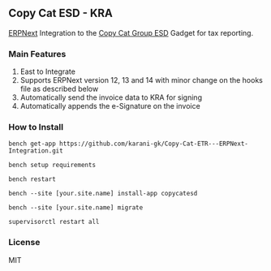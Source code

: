## Copy Cat ESD - KRA

[ERPNext](https://erpnext.com) Integration to the [Copy Cat Group ESD](https://www.copycatgroup.com/) Gadget for tax reporting.

### Main Features

1. East to Integrate
2. Supports ERPNext version 12, 13 and 14 with minor change on the hooks file as described below
3. Automatically send the invoice data to KRA for signing
4. Automatically appends the e-Signature on the invoice

### How to Install
```
bench get-app https://github.com/karani-gk/Copy-Cat-ETR---ERPNext-Integration.git
```
```
bench setup requirements
```
```
bench restart
```
```
bench --site [your.site.name] install-app copycatesd
```
```
bench --site [your.site.name] migrate
```
```
supervisorctl restart all
```

### License

MIT
